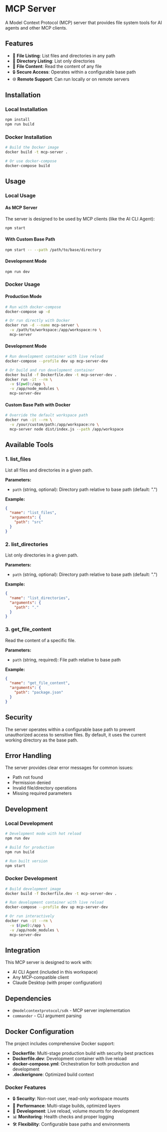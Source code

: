 # MCP Server

A Model Context Protocol (MCP) server that provides file system tools for AI agents and other MCP clients.

## Features

- 📁 **File Listing**: List files and directories in any path
- 📂 **Directory Listing**: List only directories
- 📄 **File Content**: Read the content of any file
- 🔒 **Secure Access**: Operates within a configurable base path
- 🌐 **Remote Support**: Can run locally or on remote servers

## Installation

### Local Installation
```bash
npm install
npm run build
```

### Docker Installation
```bash
# Build the Docker image
docker build -t mcp-server .

# Or use docker-compose
docker-compose build
```

## Usage

### Local Usage

#### As MCP Server
The server is designed to be used by MCP clients (like the AI CLI Agent):

```bash
npm start
```

#### With Custom Base Path
```bash
npm start -- --path /path/to/base/directory
```

#### Development Mode
```bash
npm run dev
```

### Docker Usage

#### Production Mode
```bash
# Run with docker-compose
docker-compose up -d

# Or run directly with Docker
docker run -d --name mcp-server \
  -v /path/to/workspace:/app/workspace:ro \
  mcp-server
```

#### Development Mode
```bash
# Run development container with live reload
docker-compose --profile dev up mcp-server-dev

# Or build and run development container
docker build -f Dockerfile.dev -t mcp-server-dev .
docker run -it --rm \
  -v $(pwd):/app \
  -v /app/node_modules \
  mcp-server-dev
```

#### Custom Base Path with Docker
```bash
# Override the default workspace path
docker run -it --rm \
  -v /your/custom/path:/app/workspace:ro \
  mcp-server node dist/index.js --path /app/workspace
```

## Available Tools

### 1. list_files
List all files and directories in a given path.

**Parameters:**
- `path` (string, optional): Directory path relative to base path (default: ".")

**Example:**
```json
{
  "name": "list_files",
  "arguments": {
    "path": "src"
  }
}
```

### 2. list_directories
List only directories in a given path.

**Parameters:**
- `path` (string, optional): Directory path relative to base path (default: ".")

**Example:**
```json
{
  "name": "list_directories", 
  "arguments": {
    "path": "."
  }
}
```

### 3. get_file_content
Read the content of a specific file.

**Parameters:**
- `path` (string, required): File path relative to base path

**Example:**
```json
{
  "name": "get_file_content",
  "arguments": {
    "path": "package.json"
  }
}
```

## Security

The server operates within a configurable base path to prevent unauthorized access to sensitive files. By default, it uses the current working directory as the base path.

## Error Handling

The server provides clear error messages for common issues:
- Path not found
- Permission denied
- Invalid file/directory operations
- Missing required parameters

## Development

### Local Development
```bash
# Development mode with hot reload
npm run dev

# Build for production
npm run build

# Run built version
npm start
```

### Docker Development
```bash
# Build development image
docker build -f Dockerfile.dev -t mcp-server-dev .

# Run development container with live reload
docker-compose --profile dev up mcp-server-dev

# Or run interactively
docker run -it --rm \
  -v $(pwd):/app \
  -v /app/node_modules \
  mcp-server-dev
```

## Integration

This MCP server is designed to work with:
- AI CLI Agent (included in this workspace)
- Any MCP-compatible client
- Claude Desktop (with proper configuration)

## Dependencies

- `@modelcontextprotocol/sdk` - MCP server implementation
- `commander` - CLI argument parsing

## Docker Configuration

The project includes comprehensive Docker support:

- **Dockerfile**: Multi-stage production build with security best practices
- **Dockerfile.dev**: Development container with live reload
- **docker-compose.yml**: Orchestration for both production and development
- **.dockerignore**: Optimized build context

### Docker Features

- 🔒 **Security**: Non-root user, read-only workspace mounts
- 🚀 **Performance**: Multi-stage builds, optimized layers
- 🔄 **Development**: Live reload, volume mounts for development
- 📊 **Monitoring**: Health checks and proper logging
- 🛠️ **Flexibility**: Configurable base paths and environments
